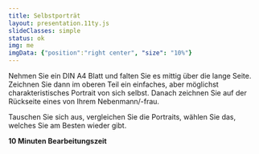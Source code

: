```yaml
---
title: Selbstporträt
layout: presentation.11ty.js
slideClasses: simple
status: ok
img: me
imgData: {"position":"right center", "size": "10%"}
---
```



Nehmen Sie ein DIN A4 Blatt und falten Sie es mittig über die lange Seite. Zeichnen Sie dann im oberen Teil ein einfaches, aber möglichst charakteristisches Portrait von sich selbst. Danach zeichnen Sie auf der Rückseite eines von Ihrem Nebenmann/-frau.

Tauschen Sie sich aus, vergleichen Sie die Portraits, wählen Sie das, welches Sie am Besten wieder gibt. 

<!-- und ergänzen Sie es um die folgenden Angaben:
* Ihren Vornamen
* zwei Ihrer guten Eigenschaften
* zwei Ihrer schlechten Eigenschaften
* ein kurzes Statement, warum Sie ein guter Medieninformatiker sind oder werden-->

**10 Minuten Bearbeitungszeit**

